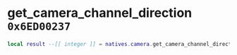 # get_camera_channel_direction `0x6ED00237`

```lua
local result --[[ integer ]] = natives.camera.get_camera_channel_direction(_unk0 --[[ integer ]], _unk1 --[[ integer ]])
```